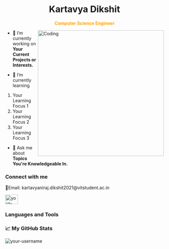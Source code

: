 <h1 align="center">Kartavya Dikshit</h1>
<p align="center" style="color: orange;"><strong>Computer Science Engineer</strong></p>

<img align="right" alt="Coding" width="400" src="URL_TO_YOUR_PROFILE_IMAGE">

- 🔭 I’m currently working on **Your Current Projects or Interests.**

- 🌱 I’m currently learning
1) Your Learning Focus 1
2) Your Learning Focus 2
3) Your Learning Focus 3

- 🤔 Ask me about **Topics You're Knowledgeable In.**

<h3 align="left">Connect with me</h3>
<p align="left">
<p>📧Email: kartavyaniraj.dikshit2021@vitstudent.ac.in</p>
<a href="[https://linkedin.com/in/your-linkedin-profile](https://www.linkedin.com/in/kartavya-dikshit/)" target="blank"><img align="center" src="https://raw.githubusercontent.com/rahuldkjain/github-profile-readme-generator/master/src/images/icons/Social/linked-in-alt.svg" alt="your-linkedin-profile" height="30" width="40" /></a>
<!-- Add other social media links as needed -->
</p>

<h3 align="left">Languages and Tools</h3>
<p align="left">
<!-- Add icons and links to your favorite languages and tools -->
</p>

<h3 align="left">📈 My GitHub Stats</h3>
<p><img align="center" src="https://github-readme-streak-stats.herokuapp.com/?user=your-username" alt="your-username" /></p>
